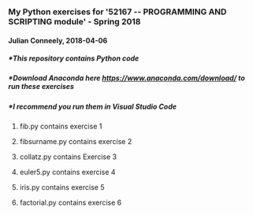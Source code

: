 ### My Python exercises for '52167 -- PROGRAMMING AND SCRIPTING module' - Spring 2018
#### Julian Conneely, 2018-04-06


##### *This repository contains Python code
##### *Download Anaconda here https://www.anaconda.com/download/ to run these exercises
##### *I recommend you run them in Visual Studio Code




  1. fib.py contains exercise 1

  2. fibsurname.py contains exercise 2

  3. collatz.py contains Exercise 3

  4. euler5.py contains exercise 4

  5. iris.py contains exercise 5

  6. factorial.py contains exercise 6
